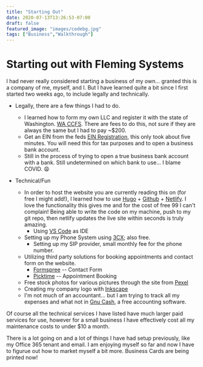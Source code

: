 ```yaml
---
title: "Starting Out"
date: 2020-07-13T13:26:53-07:00
draft: false
featured_image: "images/codebg.jpg"
tags: ["Business","Walkthrough"]
---
```


# Starting out with Fleming Systems

I had never really considered starting a business of my own... granted this is a company of me, myself, and I. But I have learned quite a bit since I first started two weeks ago, to include legally and technically.

* Legally, there are a few things I had to do. 
    * I learned how to form my own LLC and register it with the state of Washington. [WA CCFS](https://ccfs.sos.wa.gov/). There are fees to do this, not sure if they are always the same but I had to pay ~$200. 
    * Get an EIN from the feds [EIN Registration](https://irs-ein-tax.com/?msclkid=35cc802735ab1079b634df2bf1d895ca&utm_source=bing&utm_medium=cpc&utm_campaign=EIN%20Grouping&utm_term=%2Bregister%20%2Bein&utm_content=EIN%20%23%20Register), this only took about five minutes. You will need this for tax purposes and to open a business bank account. 
    * Still in the process of trying to open a true business bank account with a bank. Still undetermined on which bank to use... I blame COVID. :weary:

* Technical/Fun
    * In order to host the website you are currently reading this on (for free I might add!), I learned how to use [Hugo](https://gohugo.io/) + [Github](https://github.com/) + [Netlify](https://www.netlify.com/). I love the functionality this gives me and for the cost of free 99 I can't complain! Being able to write the code on my machine, push to my git repo, then netlify updates the live site within seconds is truly amazing.
        * Using [VS Code](https://code.visualstudio.com/Download) as IDE 
    * Setting up my Phone System using [3CX](https://www.3cx.com/); also free. 
        * Setting up my SIP provider, small monthly fee for the phone number. 
    * Utilizing third party solutions for booking appointments and contact form on the website.
        * [Formspree](https://formspree.io/) -- Contact Form
        * [Picktime](https://www.picktime.com/) -- Appointment Booking
    * Free stock photos for various pictures through the site from [Pexel](https://www.pexels.com/)
    * Creating my company logo with [Inkscape](https://inkscape.org/release/inkscape-1.0/)
    * I'm not much of an accountant... but I am trying to track all my expenses and what not in [Gnu Cash](https://gnucash.org/), a free accounting software. 

Of course all the technical services I have listed have much larger paid services for use, however for a small business I have effectively cost all my maintenance costs to under $10 a month.

There is a lot going on and a lot of things I have had setup previously, like my Office 365 tenant and email. I am enjoying myself so far and now I have to figurue out how to market myself a bit more. Business Cards are being printed now!




